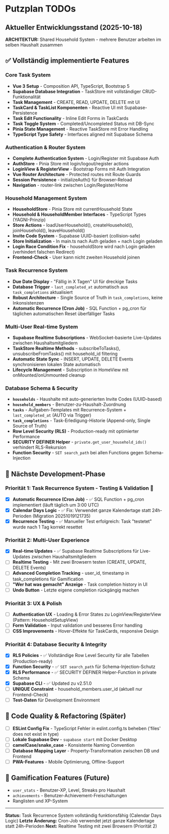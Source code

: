 # Putzplan TODOs

## Aktueller Entwicklungsstand (2025-10-18)

**ARCHITEKTUR:** Shared Household System - mehrere Benutzer arbeiten im selben Haushalt zusammen

## ✅ Vollständig implementierte Features

### Core Task System
- **Vue 3 Setup** - Composition API, TypeScript, Bootstrap 5
- **Supabase Database Integration** - TaskStore mit vollständiger CRUD-Funktionalität
- **Task Management** - CREATE, READ, UPDATE, DELETE mit UI
- **TaskCard & TaskList Komponenten** - Reactive UI mit Supabase-Persistence
- **Task Edit Functionality** - Inline Edit Forms in TaskCards
- **Task Toggle System** - Completed/Uncompleted Status mit DB-Sync
- **Pinia State Management** - Reactive TaskStore mit Error Handling
- **TypeScript Type Safety** - Interfaces aligned mit Supabase Schema

### Authentication & Router System
- **Complete Authentication System** - Login/Register mit Supabase Auth
- **AuthStore** - Pinia Store mit login/logout/register actions
- **LoginView & RegisterView** - Bootstrap Forms mit Auth Integration
- **Vue Router Architecture** - Protected routes mit Route Guards
- **Session Persistence** - initializeAuth() für Browser-Reload
- **Navigation** - router-link zwischen Login/Register/Home

### Household Management System
- **HouseholdStore** - Pinia Store mit currentHousehold State
- **Household & HouseholdMember Interfaces** - TypeScript Types (YAGNI-Prinzip)
- **Store Actions** - loadUserHousehold(), createHousehold(), joinHousehold(), leaveHousehold()
- **Invite Code System** - Supabase UUID-basiert (collision-safe)
- **Store Initialization** - In main.ts nach Auth geladen + nach Login geladen
- **Login Race Condition Fix** - householdStore wird nach Login geladen (verhindert falschen Redirect)
- **Frontend-Check** - User kann nicht zweiten Household joinen

### Task Recurrence System
- **Due Date Display** - "Fällig in X Tagen" UI für dreckige Tasks
- **Database Trigger** - `last_completed_at` automatisch aus `task_completions` aktualisiert
- **Robust Architecture** - Single Source of Truth in `task_completions`, keine Inkonsistenzen
- **Automatic Recurrence (Cron Job)** - SQL Function + pg_cron für täglichen automatischen Reset überfälliger Tasks

### Multi-User Real-time System
- **Supabase Realtime Subscriptions** - WebSocket-basierte Live-Updates zwischen Haushaltsmitgliedern
- **TaskStore Realtime Methods** - subscribeToTasks(), unsubscribeFromTasks() mit household_id filtering
- **Automatic State Sync** - INSERT, UPDATE, DELETE Events synchronisieren lokalen State automatisch
- **Lifecycle Management** - Subscription in HomeView mit onMounted/onUnmounted cleanup

### Database Schema & Security
- **`households`** - Haushalte mit auto-generierten Invite Codes (UUID-based)
- **`household_members`** - Benutzer-zu-Haushalt-Zuordnung
- **`tasks`** - Aufgaben-Templates mit Recurrence-System + `last_completed_at` (AUTO via Trigger)
- **`task_completions`** - Task-Erledigung-Historie (Append-only, Single Source of Truth)
- **Row Level Security (RLS)** - Production-ready mit optimierter Performance
- **SECURITY DEFINER Helper** - `private.get_user_household_ids()` verhindert RLS-Rekursion
- **Function Security** - `SET search_path` bei allen Functions gegen Schema-Injection

## 🚀 Nächste Development-Phase

### Priorität 1: Task Recurrence System - Testing & Validation 🎯
- [x] **Automatic Recurrence (Cron Job)** - ✅ SQL Function + pg_cron implementiert (läuft täglich um 3:00 UTC)
- [x] **Calendar Days Logic** - ✅ Fix: Verwendet ganze Kalendertage statt 24h-Perioden (Migration 20251019121735)
- [x] **Recurrence Testing** - ✅ Manueller Test erfolgreich: Task "testetet" wurde nach 1 Tag korrekt resettet

### Priorität 2: Multi-User Experience
- [x] **Real-time Updates** - ✅ Supabase Realtime Subscriptions für Live-Updates zwischen Haushaltsmitgliedern
- [ ] **Realtime Testing** - Mit zwei Browsern testen (CREATE, UPDATE, DELETE Events)
- [ ] **Advanced Completion Tracking** - user_id, timestamp in task_completions für Gamification
- [ ] **"Wer hat was gemacht" Anzeige** - Task completion history in UI
- [ ] **Undo Button** - Letzte eigene completion rückgängig machen

### Priorität 3: UX & Polish
- [ ] **Authentication UX** - Loading & Error States zu LoginView/RegisterView (Pattern: HouseholdSetupView)
- [ ] **Form Validation** - Input validation und besseres Error handling
- [ ] **CSS Improvements** - Hover-Effekte für TaskCards, responsive Design

### Priorität 4: Database Security & Integrity
- [x] **RLS Policies** - ✅ Vollständige Row Level Security für alle Tabellen (Production-ready)
- [x] **Function Security** - ✅ `SET search_path` für Schema-Injection-Schutz
- [x] **RLS Performance** - ✅ SECURITY DEFINER Helper-Function in private Schema
- [x] **Supabase CLI** - ✅ Updated zu v2.51.0
- [ ] **UNIQUE Constraint** - household_members.user_id (aktuell nur Frontend-Check)
- [ ] **Test-Daten** für Development Environment

## 🔧 Code Quality & Refactoring (Später)
- [ ] **ESLint Config Fix** - TypeScript Fehler in eslint.config.ts beheben ('files' does not exist in type)
- [ ] **Lokale Supabase Dev** - `supabase start` mit Docker Desktop
- [ ] **camelCase/snake_case** - Konsistente Naming Convention
- [ ] **Database Mapping Layer** - Property-Transformation zwischen DB und Frontend
- [ ] **PWA-Features** - Mobile Optimierung, Offline-Support

## 🎯 Gamification Features (Future)
- `user_stats` - Benutzer-XP, Level, Streaks pro Haushalt
- `achievements` - Benutzer-Achievement-Freischaltungen
- Ranglisten und XP-System

---

**Status:** Task Recurrence System vollständig funktionsfähig (Calendar Days Logic)
**Letzte Änderung:** Cron-Job verwendet jetzt ganze Kalendertage statt 24h-Perioden
**Next:** Realtime Testing mit zwei Browsern (Priorität 2)